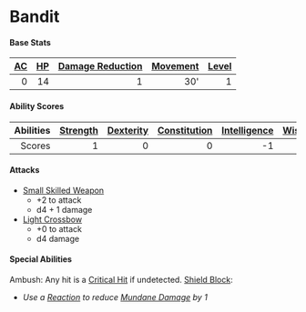 # Bandit

#### Base Stats

| [AC](../../../Player%20Characters/Derived%20Statistics/Armor%20Class.md) | [HP](../../../Player%20Characters/Derived%20Statistics/Health%20Points.md) | [Damage Reduction](../../../Items/Equipment/Individual%20Item%20Cards/Armors/Armor%20Properties/Armor%20X%20Property.md) | [Movement](../../../Game%20Procedures/Movement.md) | [Level](../../../Player%20Characters/Derived%20Statistics/Level.md) |
| -----------------------------------------------------------------------: | -------------------------------------------------------------------------: | -----------------------------------------------------------------------------------------------------------------------: | -------------------------------------------------: | ------------------------------------------------------------------: |
|                                                                        0 |                                                                         14 |                                                                                                                        1 |                                                30' |                                                                   1 |
#### Ability Scores

| Abilities | [Strength](../../../Player%20Characters/Chosen%20Statistics/Strength.md) | [Dexterity](../../../Player%20Characters/Chosen%20Statistics/Dexterity.md) | [Constitution](../../../Player%20Characters/Chosen%20Statistics/Constitution.md) | [Intelligence](../../../Player%20Characters/Chosen%20Statistics/Intelligence.md) | [Wisdom](../../../Player%20Characters/Chosen%20Statistics/Wisdom.md)<br> | [Charisma](../../../Player%20Characters/Chosen%20Statistics/Charisma.md)<br> |
| --------: | -----------------------------------------------------------------------: | -------------------------------------------------------------------------: | -------------------------------------------------------------------------------: | -------------------------------------------------------------------------------: | -----------------------------------------------------------------------: | ---------------------------------------------------------------------------: |
|    Scores |                                                                        1 |                                                                          0 |                                                                                0 |                                                                               -1 |                                                                        0 |                                                                           -1 |
#### Attacks
- [Small Skilled Weapon](../../../Items/Equipment/Individual%20Item%20Cards/Weapons/Melee%20Weapons/Small%20Skilled%20Weapon.md) 
	- +2 to attack
	- d4 + 1 damage
- [Light Crossbow](../../../Items/Equipment/Individual%20Item%20Cards/Weapons/Ranged%20Weapons/Light%20Crossbow.md)
	- +0 to attack
	- d4 damage
#### Special Abilities
Ambush: Any hit is a [Critical Hit](../../../Game%20Procedures/Dice%20Rolls/Critical%20Hit.md) if undetected.
[Shield Block](../../../Items/Equipment/Individual%20Item%20Cards/Armors/Armor%20Properties/Shield%20X%20Property.md#Shield%20Block):
- *Use a [Reaction](../../../Game%20Procedures/Reaction.md) to reduce [Mundane Damage](../../../Damage%20Types/Mundane%20Damage.md) by 1*
